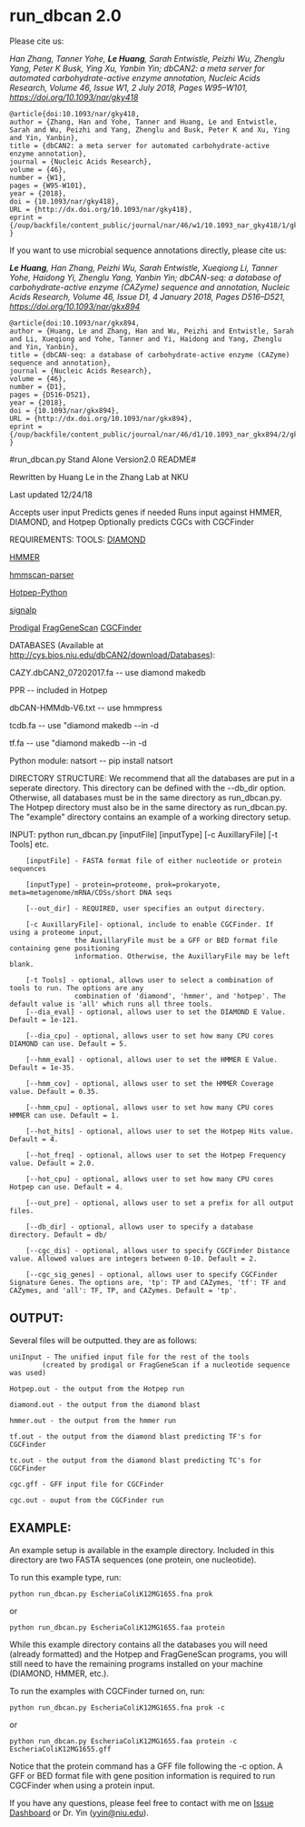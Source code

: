 # run_dbcan 2.0

Please cite us:

*Han Zhang, Tanner Yohe, **Le Huang**, Sarah Entwistle, Peizhi Wu, Zhenglu Yang, Peter K Busk, Ying Xu, Yanbin Yin; 
dbCAN2: a meta server for automated carbohydrate-active enzyme annotation, Nucleic Acids Research,
Volume 46, Issue W1, 2 July 2018, Pages W95–W101, https://doi.org/10.1093/nar/gky418*
```
@article{doi:10.1093/nar/gky418,
author = {Zhang, Han and Yohe, Tanner and Huang, Le and Entwistle, Sarah and Wu, Peizhi and Yang, Zhenglu and Busk, Peter K and Xu, Ying and Yin, Yanbin},
title = {dbCAN2: a meta server for automated carbohydrate-active enzyme annotation},
journal = {Nucleic Acids Research},
volume = {46},
number = {W1},
pages = {W95-W101},
year = {2018},
doi = {10.1093/nar/gky418},
URL = {http://dx.doi.org/10.1093/nar/gky418},
eprint = {/oup/backfile/content_public/journal/nar/46/w1/10.1093_nar_gky418/1/gky418.pdf}
}
```

If you want to use microbial sequence annotations directly, please cite us:

***Le Huang**, Han Zhang, Peizhi Wu, Sarah Entwistle, Xueqiong Li, Tanner Yohe, Haidong Yi, Zhenglu Yang, Yanbin Yin; 
dbCAN-seq: a database of carbohydrate-active enzyme (CAZyme) sequence and annotation, Nucleic Acids Research, 
Volume 46, Issue D1, 4 January 2018, Pages D516–D521, https://doi.org/10.1093/nar/gkx894*
```
@article{doi:10.1093/nar/gkx894,
author = {Huang, Le and Zhang, Han and Wu, Peizhi and Entwistle, Sarah and Li, Xueqiong and Yohe, Tanner and Yi, Haidong and Yang, Zhenglu and Yin, Yanbin},
title = {dbCAN-seq: a database of carbohydrate-active enzyme (CAZyme) sequence and annotation},
journal = {Nucleic Acids Research},
volume = {46},
number = {D1},
pages = {D516-D521},
year = {2018},
doi = {10.1093/nar/gkx894},
URL = {http://dx.doi.org/10.1093/nar/gkx894},
eprint = {/oup/backfile/content_public/journal/nar/46/d1/10.1093_nar_gkx894/2/gkx894.pdf}
}
```


#run_dbcan.py Stand Alone Version2.0 README#

Rewritten by Huang Le in the Zhang Lab at NKU

Last updated 12/24/18

Accepts user input
Predicts genes if needed
Runs input against HMMER, DIAMOND, and Hotpep
Optionally predicts CGCs with CGCFinder


REQUIREMENTS:
TOOLS:
[DIAMOND](https://github.com/bbuchfink/diamond)

[HMMER](hmmer.org)

[hmmscan-parser](http://cys.bios.niu.edu/dbCAN2/download/Tools/)

[Hotpep-Python](http://cys.bios.niu.edu/dbCAN2/download/Tools/)

[signalp](http://www.cbs.dtu.dk/services/SignalP/)

[Prodigal](https://github.com/hyattpd/Prodigal)
[FragGeneScan](https://github.com/COL-IU/FragGeneScan)
[CGCFinder](http://cys.bios.niu.edu/dbCAN2/download/Tools/)

DATABASES (Available at http://cys.bios.niu.edu/dbCAN2/download/Databases):

CAZY.dbCAN2_07202017.fa			-- use diamond makedb

PPR					-- included in Hotpep

dbCAN-HMMdb-V6.txt			-- use hmmpress

tcdb.fa				        -- use "diamond makedb --in <inputFile> -d <dbName>
	
tf.fa					-- use "diamond makedb --in <inputFile> -d <dbName>
	
Python module: natsort                  -- pip install natsort


DIRECTORY STRUCTURE:
We recommend that all the databases are put in a seperate directory. This directory can be defined with the --db_dir option. Otherwise, all databases must be in the same directory as run_dbcan.py. The Hotpep directory must also be in the same directory as run_dbcan.py. The "example" directory contains an example of a working directory setup.

INPUT:
python run_dbcan.py [inputFile] [inputType] [-c AuxillaryFile] [-t Tools] etc.

		[inputFile] - FASTA format file of either nucleotide or protein sequences
		
		[inputType] - protein=proteome, prok=prokaryote, meta=metagenome/mRNA/CDSs/short DNA seqs
		
		[--out_dir] - REQUIRED, user specifies an output directory.
		
		[-c AuxillaryFile]- optional, include to enable CGCFinder. If using a proteome input,
					the AuxillaryFile must be a GFF or BED format file containing gene positioning
					information. Otherwise, the AuxillaryFile may be left blank.
					
		[-t Tools] - optional, allows user to select a combination of tools to run. The options are any
					combination of 'diamond', 'hmmer', and 'hotpep'. The default value is 'all' which runs all three tools.
		[--dia_eval] - optional, allows user to set the DIAMOND E Value. Default = 1e-121.
		
		[--dia_cpu] - optional, allows user to set how many CPU cores DIAMOND can use. Default = 5.
		
		[--hmm_eval] - optional, allows user to set the HMMER E Value. Default = 1e-35.
		
		[--hmm_cov] - optional, allows user to set the HMMER Coverage value. Default = 0.35.
		
		[--hmm_cpu] - optional, allows user to set how many CPU cores HMMER can use. Default = 1.
		
		[--hot_hits] - optional, allows user to set the Hotpep Hits value. Default = 4.
		
		[--hot_freq] - optional, allows user to set the Hotpep Frequency value. Default = 2.0.
		
		[--hot_cpu] - optional, allows user to set how many CPU cores Hotpep can use. Default = 4.
		
		[--out_pre] - optional, allows user to set a prefix for all output files.
		
		[--db_dir] - optional, allows user to specify a database directory. Default = db/
		
		[--cgc_dis] - optional, allows user to specify CGCFinder Distance value. Allowed values are integers between 0-10. Default = 2.
		
		[--cgc_sig_genes] - optional, allows user to specify CGCFinder Signature Genes. The options are, 'tp': TP and CAZymes, 'tf': TF and CAZymes, and 'all': TF, TP, and CAZymes. Default = 'tp'.

## OUTPUT:

Several files will be outputted. they are as follows:
	
	uniInput - The unified input file for the rest of the tools 
			(created by prodigal or FragGeneScan if a nucleotide sequence was used)
			
	Hotpep.out - the output from the Hotpep run
	
	diamond.out - the output from the diamond blast
		
	hmmer.out - the output from the hmmer run
		
	tf.out - the output from the diamond blast predicting TF's for CGCFinder
		
	tc.out - the output from the diamond blast predicting TC's for CGCFinder
		
	cgc.gff - GFF input file for CGCFinder
		
	cgc.out - ouput from the CGCFinder run

## EXAMPLE:

An example setup is available in the example directory. Included in this directory are two FASTA sequences (one protein, one nucleotide).
	
To run this example type, run:

```
python run_dbcan.py EscheriaColiK12MG1655.fna prok
```
or 

```	
python run_dbcan.py EscheriaColiK12MG1655.faa protein 
```

While this example directory contains all the databases you will need (already formatted) and the Hotpep and FragGeneScan programs, you will still need to have the remaining programs installed on your machine (DIAMOND, HMMER, etc.).
	
To run the examples with CGCFinder turned on, run:
```	
python run_dbcan.py EscheriaColiK12MG1655.fna prok -c
```

or 

```
python run_dbcan.py EscheriaColiK12MG1655.faa protein -c EscheriaColiK12MG1655.gff
```

Notice that the protein command has a GFF file following the -c option. A GFF or BED format file with gene position information is required to run CGCFinder when using a protein input.

If you have any questions, please feel free to contact with me on [Issue Dashboard](https://github.com/linnabrown/run_dbcan/issues) or Dr. Yin (yyin@niu.edu).
